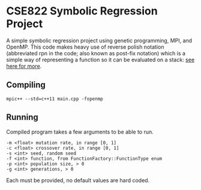 # CSE822 Symbolic Regression Project

A simple symbolic regression project using genetic programming, MPI, and OpenMP. This code makes heavy use of reverse polish notation (abbreviated rpn in the code; also known as post-fix notation) which is a simple way of representing a function so it can be evaluated on a stack: [see here for more](https://en.wikipedia.org/wiki/Reverse_Polish_notation).

## Compiling

`mpic++ --std=c++11 main.cpp -fopenmp`

## Running

Compiled program takes a few arguments to be able to run.

```
-m <float> mutation rate, in range [0, 1]
-c <float> crossover rate, in range [0, 1]
-s <int> seed, random seed
-f <int> function, from FunctionFactory::FunctionType enum
-p <int> population size, > 0
-g <int> generations, > 0
```

Each must be provided, no default values are hard coded.
